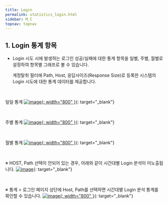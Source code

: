 ```yaml
---
title: Login
permalink: statistics_login.html
sidebar: M_C
topnav: topnav
---
```


## 1. Login 통계 항목
- Login 시도 시에 발생하는 로그인 성공/실패에 대한 통계 항목을 일별, 주별, 월별로 설정하여 항목별 그래프로 볼 수 있습니다.

     계정탈취 필터에 Path, Host, 응답사이즈(Response Size)로 등록한 시스템의 Login 시도에 대한 통계 데이터를 제공합니다.

<br />

일일 통계
[![image](/docs/images/Manual/common/statistics/login/1.png){: width="800" }](/docs/images/Manual/common/statistics/login/1.png){: target="_blank"}

<br />

주별 통계
[![image](/docs/images/Manual/common/statistics/login/2.png){: width="800" }](/docs/images/Manual/common/statistics/login/2.png){: target="_blank"}

<br />

월별 통계
[![image](/docs/images/Manual/common/statistics/login/3.png){: width="800" }](/docs/images/Manual/common/statistics/login/3.png){: target="_blank"}

<br />

※ HOST, Path 선택이 안되어 있는 경우, 아래와 같이 시간대별 Login 분석이 미노출됩니다.
[![image](/docs/images/Manual/common/statistics/login/4.png)](/docs/images/Manual/common/statistics/login/4.png){: target="_blank"}

<br />

※ 통계 > 로그인 페이지 상단에 Host, Path를 선택하면 시간대별 Login 분석 통계를 확인할 수 있습니다.
[![image](/docs/images/Manual/common/statistics/login/5.png){: width="800" }](/docs/images/Manual/common/statistics/login/5.png){: target="_blank"}

